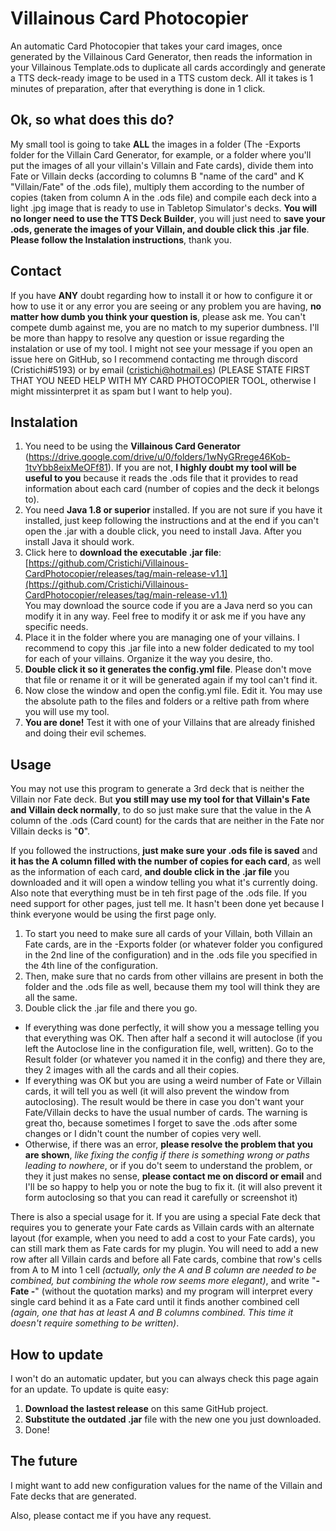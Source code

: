 # Villainous Card Photocopier

An automatic Card Photocopier that takes your card images, once generated by the Villainous Card Generator, then reads the information in your Villainous Template.ods to duplicate all cards accordingly and generate a TTS deck-ready image to be used in a TTS custom deck. All it takes is 1 minutes of preparation, after that everything is done in 1 click.

## Ok, so what does this do?

My small tool is going to take **ALL** the images in a folder (The -Exports folder for the Villain Card Generator, for example, or a folder where you'll put the images of all your villain's Villain and Fate cards), divide them into Fate or Villain decks (according to columns B "name of the card" and K "Villain/Fate" of the .ods file), multiply them according to the number of copies (taken from column A in the .ods file) and compile each deck into a light .jpg image that is ready to use in Tabletop Simulator's decks. **You will no longer need to use the TTS Deck Builder**, you will just need to **save your .ods, generate the images of your Villain, and double click this .jar file**. **Please follow the Instalation instructions**, thank you.

## Contact

If you have **ANY** doubt regarding how to install it or how to configure it or how to use it or any error you are seeing or any problem you are having, **no matter how dumb you think your question is**, please ask me. You can't compete dumb against me, you are no match to my superior dumbness. I'll be more than happy to resolve any question or issue regarding the instalation or use of my tool. I might not see your message if you open an issue here on GitHub, so I recommend contacting me through discord (Cristichi#5193) or by email (cristichi@hotmail.es) (PLEASE STATE FIRST THAT YOU NEED HELP WITH MY CARD PHOTOCOPIER TOOL, otherwise I might missinterpret it as spam but I want to help you).

## Instalation

1. You need to be using the **Villainous Card Generator** (https://drive.google.com/drive/u/0/folders/1wNyGRrege46Kob-1tvYbb8eixMeOFf81). If you are not, **I highly doubt my tool will be useful to you** because it reads the .ods file that it provides to read information about each card (number of copies and the deck it belongs to).
2. You need **Java 1.8 or superior** installed. If you are not sure if you have it installed, just keep following the instructions and at the end if you can't open the .jar with a double click, you need to install Java. After you install Java it should work.
3. Click here to **download the executable .jar file**: [https://github.com/Cristichi/Villainous-CardPhotocopier/releases/tag/main-release-v1.1](https://github.com/Cristichi/Villainous-CardPhotocopier/releases/tag/main-release-v1.1)
<br>You may download the source code if you are a Java nerd so you can modify it in any way. Feel free to modify it or ask me if you have any specific needs.
4. Place it in the folder where you are managing one of your villains. I recommend to copy this .jar file into a new folder dedicated to my tool for each of your villains. Organize it the way you desire, tho.
5. **Double click it so it generates the config.yml file**. Please don't move that file or rename it or it will be generated again if my tool can't find it.
6. Now close the window and open the config.yml file. Edit it. You may use the absolute path to the files and folders or a reltive path from where you will use my tool.
7. **You are done!** Test it with one of your Villains that are already finished and doing their evil schemes.

## Usage

You may not use this program to generate a 3rd deck that is neither the Villain nor Fate deck. But **you still may use my tool for that Villain's Fate and Villain deck normally**, to do so just make sure that the value in the A column of the .ods (Card count) for the cards that are neither in the Fate nor Villain decks is "**0**".

If you followed the instructions, **just make sure your .ods file is saved** and **it has the A column filled with the number of copies for each card**, as well as the information of each card, **and double click in the .jar file** you downloaded and it will open a window telling you what it's currently doing. Also note that everything must be in teh first page of the .ods file. If you need support for other pages, just tell me. It hasn't been done yet because I think everyone would be using the first page only.

1. To start you need to make sure all cards of your Villain, both Villain an Fate cards, are in the -Exports folder (or whatever folder you configured in the 2nd line of the configuration) and in the .ods file you specified in the 4th line of the configuration.
2. Then, make sure that no cards from other villains are present in both the folder and the .ods file as well, because them my tool will think they are all the same.
3. Double click the .jar file and there you go.

* If everything was done perfectly, it will show you a message telling you that everything was OK. Then after half a second it will autoclose (if you left the Autoclose line in the configuration file, well, written). Go to the Result folder (or whatever you named it in the config) and there they are, they 2 images with all the cards and all their copies.
* If everything was OK but you are using a weird number of Fate or Villain cards, it will tell you as well (it will also prevent the window from autoclosing). The result would be there in case you don't want your Fate/Villain decks to have the usual number of cards. The warning is great tho, because sometimes I forget to save the .ods after some changes or I didn't count the number of copies very well.
* Otherwise, if there was an error, **please resolve the problem that you are shown**, *like fixing the config if there is something wrong or paths leading to nowhere*, or if you do't seem to understand the problem, or they it just makes no sense, **please contact me on discord or email** and I'll be so happy to help you or note the bug to fix it. (it will also prevent it form autoclosing so that you can read it carefully or screenshot it)

There is also a special usage for it. If you are using a special Fate deck that requires you to generate your Fate cards as Villain cards with an alternate layout (for example, when you need to add a cost to your Fate cards), you can still mark them as Fate cards for my plugin. You will need to add a new row after all Villain cards and before all Fate cards, combine that row's cells from A to M into 1 cell *(actually, only the A and B column are needed to be combined, but combining the whole row seems more elegant)*, and write "**- Fate -**" (without the quotation marks) and my program will interpret every single card behind it as a Fate card until it finds another combined cell *(again, one that has at least A and B columns combined. This time it doesn't require something to be written)*.

## How to update

I won't do an automatic updater, but you can always check this page again for an update. To update is quite easy:

1. **Download the lastest release** on this same GitHub project.
2. **Substitute the outdated .jar** file with the new one you just downloaded.
3. Done!

## The future

I might want to add new configuration values for the name of the Villain and Fate decks that are generated.

Also, please contact me if you have any request.
